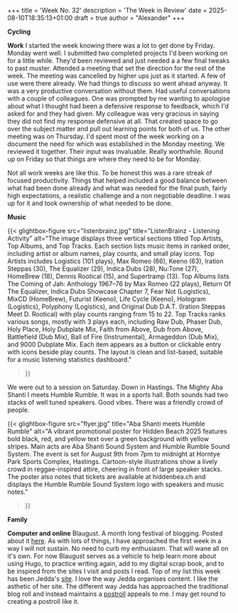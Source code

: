 +++
title = 'Week No. 32'
description = 'The Week in Review'
date = 2025-08-10T18:35:13+01:00
draft = true
author = "Alexander"
+++

**Cycling**

**Work**
I started the week knowing there was a lot to get done by Friday. Monday went well. I submitted two completed projects I'd been working on for a little while. They'd been reviewed and just needed a a few final tweaks to past muster. Attended a meeting that set the direction for the rest of the week. The meeting was cancelled by higher ups just as it started. A few of use were there already. We had things to discuss so went ahead anyway. It was a very productive conversation without them. Had useful conversations with a couple of colleagues. One was prompted by me wanting to apologise about what I thought had been a defensive response to feedback, which I'd asked for and they had given. My colleague was very gracious in saying they did not find my response defensive at all. That created space to go over the subject matter and pull out learning points for both of us. The other meeting was on Thursday. I'd spent most of the week working on a document the need for which was established in the Monday meeting. We reviewed it together. Their input was invaluable. Really worthwhile. Round up on Friday so that things are where they need to be for Monday. 

Not all work weeks are like this. To be honest this was a rare streak of focused productivity. Things that helped included a good balance between what had been done already and what was needed for the final push, fairly high expectations, a realistic challenge and a non negotiable deadline. I was up for it and took ownership of what needed to be done. 

**Music**

{{< glightbox-figure 
   src="listenbrainz.jpg" 
   title="ListenBrainz - Listening Activity"
   alt="The image displays three vertical sections titled Top Artists, Top Albums, and Top Tracks. Each section lists music items in ranked order, including artist or album names, play counts, and small play icons. Top Artists includes Logistics (101 plays), Max Romeo (66), Keeno (63), Iration Steppas (30), The Equalizer (29), Indica Dubs (28), Nu:Tone (27), HomeBrew (18), Dennis Rootical (15), and Supertramp (13). Top Albums lists The Coming of Jah: Anthology 1967–76 by Max Romeo (22 plays), Return Of The Equalizer, Indica Dubs Showcase Chapter 7, Fear Not (Logistics), MixCD (HomeBrew), Futurist (Keeno), Life Cycle (Keeno), Hologram (Logistics), Polyphony (Logistics), and Original Dub D.A.T. (Iration Steppas Meet D. Rootical) with play counts ranging from 15 to 22. Top Tracks ranks various songs, mostly with 3 plays each, including Raw Dub, Phaser Dub, Holy Place, Holy Dubplate Mix, Faith from Above, Dub from Above, Battlefield (Dub Mix), Ball of Fire (Instrumental), Armageddon (Dub Mix), and 9000 Dubplate Mix. Each item appears as a button or clickable entry with icons beside play counts. The layout is clean and list-based, suitable for a music listening statistics dashboard." 
>}}

We were out to a session on Saturday. Down in Hastings. The Mighty Aba Shanti I meets Humble Rumble. It was in a sports hall. Both sounds had two stacks of well tuned speakers. Good vibes. There was a friendly crowd of people. 

{{< glightbox-figure 
   src="flyer.jpg" 
   title="Aba Shanti meets Humble Rumble"
   alt="A vibrant promotional poster for Hidden Beach 2025 features bold black, red, and yellow text over a green background with yellow stripes. Main acts are Aba Shanti Sound System and Humble Rumble Sound System. The event is set for August 9th from 7pm to midnight at Horntye Park Sports Complex, Hastings. Cartoon-style illustrations show a lively crowd in reggae-inspired attire, cheering in front of large speaker stacks. The poster also notes that tickets are available at hiddenbea.ch and displays the Humble Rumble Sound System logo with speakers and music notes." 
>}}

**Family**

**Computer and online**
Blaugust. A month long festival of blogging. Posted about it [here](https://www.bongotwisty.blog/blaugust/). As with lots of things, I have approached the first week in a way I will not sustain. No need to curb my enthusiasm. That will wane all on it's own. For now Blaugust serves as a vehicle to help learn more about using Hugo, to practice writing again, add to my digital scrap book, and to be inspired from the sites I visit and posts I read. Top of my list this week has been Jedda's [site](https://notes.jeddacp.com). I love the way Jedda organises content. I like the asthetic of her site. The different way Jedda has approached the traditional blog roll and instead maintains a [postroll](https://notes.jeddacp.com/postroll/) appeals to me. I may get round to creating a postroll like it.  
 